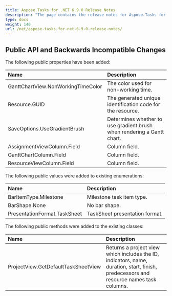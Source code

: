 ```yaml
---
title: Aspose.Tasks for .NET 6.9.0 Release Notes
description: "The page contains the release notes for Aspose.Tasks for .NET 6.9.0."
type: docs
weight: 140
url: /net/aspose-tasks-for-net-6-9-0-release-notes/
---
```


## **Public API and Backwards Incompatible Changes**
The following public properties have been added:

|**Name** |**Description** |
| :- | :- |
|GanttChartView.NonWorkingTimeColor|The color used for non-working time. |
|Resource.GUID|The generated unique identification code for the resource. |
|SaveOptions.UseGradientBrush|Determines whether to use gradient brush when rendering a Gantt chart. |
|AssignmentViewColumn.Field|Column field. |
|GanttChartColumn.Field|Column field. |
|ResourceViewColumn.Field|Column field. |

The following public values were added to existing enumerations:

|**Name** |**Description** |
| :- | :- |
|BarItemType.Milestone|Milestone task item type. |
|BarShape.None|No bar shape. |
|PresentationFormat.TaskSheet|TaskSheet presentation format. |

The following public methods were added to the existing classes:

|**Name** |**Description** |
| :- | :- |
|ProjectView.GetDefaultTaskSheetView|Returns a project view which includes the ID, indicators, name, duration, start, finish, predecessors and resource names task columns. |


